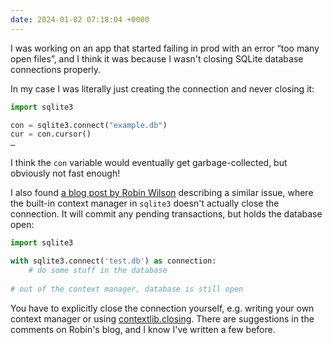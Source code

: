 ```yaml
---
date: 2024-01-02 07:18:04 +0000
---
```

I was working on an app that started failing in prod with an error “too many open files”, and I think it was because I wasn't closing SQLite database connections properly.

In my case I was literally just creating the connection and never closing it:

```python
import sqlite3

con = sqlite3.connect("example.db")
cur = con.cursor()
…
```

I think the `con` variable would eventually get garbage-collected, but obviously not fast enough!

I also found [a blog post by Robin Wilson][robin] describing a similar issue, where the built-in context manager in `sqlite3` doesn't actually close the connection.
It will commit any pending transactions, but holds the database open:

```python
import sqlite3

with sqlite3.connect('test.db') as connection:
    # do some stuff in the database
    
# out of the context manager, database is still open
```

You have to explicitly close the connection yourself, e.g. writing your own context manager or using [contextlib.closing].
There are suggestions in the comments on Robin's blog, and I know I've written a few before.

[robin]: https://blog.rtwilson.com/a-python-sqlite3-context-manager-gotcha/
[contextlib.closing]: https://docs.python.org/3/library/contextlib.html#contextlib.closing
